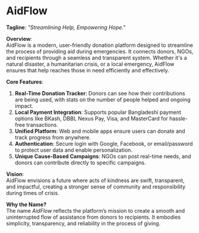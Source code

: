 # AidFlow
**Tagline**: *"Streamlining Help, Empowering Hope."*  

**Overview**:  
AidFlow is a modern, user-friendly donation platform designed to streamline the process of providing aid during emergencies. It connects donors, NGOs, and recipients through a seamless and transparent system. Whether it's a natural disaster, a humanitarian crisis, or a local emergency, AidFlow ensures that help reaches those in need efficiently and effectively.  

**Core Features**:  
1. **Real-Time Donation Tracker**: Donors can see how their contributions are being used, with stats on the number of people helped and ongoing impact.  
2. **Local Payment Integration**: Supports popular Bangladeshi payment options like BKash, DBBL Nexus Pay, Visa, and MasterCard for hassle-free transactions.  
3. **Unified Platform**: Web and mobile apps ensure users can donate and track progress from anywhere.  
4. **Authentication**: Secure login with Google, Facebook, or email/password to protect user data and enable personalization.  
5. **Unique Cause-Based Campaigns**: NGOs can post real-time needs, and donors can contribute directly to specific campaigns.  

**Vision**:  
AidFlow envisions a future where acts of kindness are swift, transparent, and impactful, creating a stronger sense of community and responsibility during times of crisis.  

**Why the Name?**  
The name *AidFlow* reflects the platform’s mission to create a smooth and uninterrupted flow of assistance from donors to recipients. It embodies simplicity, transparency, and reliability in the process of giving.  